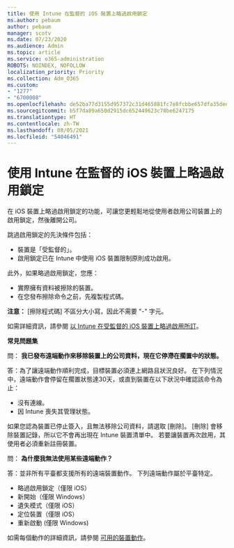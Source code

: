 ```yaml
---
title: 使用 Intune 在監督的 iOS 裝置上略過啟用鎖定
ms.author: pebaum
author: pebaum
manager: scotv
ms.date: 07/23/2020
ms.audience: Admin
ms.topic: article
ms.service: o365-administration
ROBOTS: NOINDEX, NOFOLLOW
localization_priority: Priority
ms.collection: Adm_O365
ms.custom:
- "1277"
- "6700008"
ms.openlocfilehash: de52ba77d3155d957372c31d465881fc7e8fcbbe657dfa35dedfee2be52e5a52
ms.sourcegitcommit: b5f7da89a650d2915dc652449623c78be6247175
ms.translationtype: HT
ms.contentlocale: zh-TW
ms.lasthandoff: 08/05/2021
ms.locfileid: "54046491"
---
```

# <a name="bypass-activation-lock-on-supervised-ios-devices-with-intune"></a>使用 Intune 在監督的 iOS 裝置上略過啟用鎖定

在 iOS 裝置上略過啟用鎖定的功能，可讓您更輕鬆地從使用者啟用公司裝置上的啟用鎖定，然後離開公司。

跳過啟用鎖定的先決條件包括：

- 裝置是「受監督的」。
- 啟用鎖定已在 Intune 中使用 iOS 裝置限制原則成功啟用。

此外，如果略過啟用鎖定，您應：

- 實際擁有資料被擦除的裝置。
- 在您發布擦除命令之前，先複製程式碼。

**注意：** [擦除程式碼] 不區分大小寫，因此不需要 "-" 字元。

如需詳細資訊，請參閱 [以 Intune 在受監督的 iOS 裝置上略過啟用所訂](https://docs.microsoft.com/intune/device-activation-lock-bypass)。

**常見問題集**

問： **我已發布遠端動作來移除裝置上的公司資料，現在它停滯在擱置中的狀態。**

答：為了讓遠端動作順利完成，目標裝置必須連上網路且狀況良好。 在下列情況中，遠端動作會停留在擱置狀態達30天，或直到裝置在以下狀況中確認該命令為止：

- 沒有連線。
- 因 Intune 喪失其管理狀態。

如果您認為裝置已停止簽入，且無法移除公司資料，請選取 [刪除]。 [刪除] 會移除裝置記錄，所以它不會再出現在 Intune 裝置清單中。 若要讓裝置再次啟用，其使用者必須重新註冊裝置。

問： **為什麼我無法使用某些遠端動作？**

答：並非所有平臺都支援所有的遠端裝置動作。 下列遠端動作屬於平臺特定。

- 略過啟用鎖定（僅限 iOS）
- 新開始（僅限 Windows）
- 遺失模式（僅限 iOS）
- 定位裝置（僅限 iOS）
- 重新啟動 (僅限 Windows)

如需每個動作的詳細資訊，請參閱 [可用的裝置動作](https://docs.microsoft.com/intune/device-management#available-device-actions)。